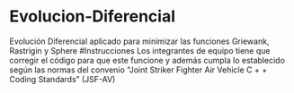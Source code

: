 # Evolucion-Diferencial
Evolución Diferencial aplicado para minimizar las funciones Griewank, Rastrigin y Sphere
#Instrucciones
Los integrantes de equipo tiene  que corregir el código para que este funcione y además cumpla lo establecido según las normas del convenio “Joint Striker Fighter Air Vehicle C + + Coding Standards” (JSF-AV)
